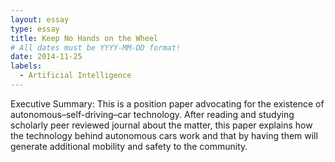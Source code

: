 ```yaml
---
layout: essay
type: essay
title: Keep No Hands on the Wheel
# All dates must be YYYY-MM-DD format!
date: 2014-11-25
labels:
  - Artificial Intelligence
---
```


Executive Summary: This is a position paper advocating for the existence of autonomous–self-driving–car technology. After reading and studying scholarly peer reviewed journal about the matter, this paper explains how the technology behind autonomous cars work and that by having them will generate additional mobility and safety to the community.

